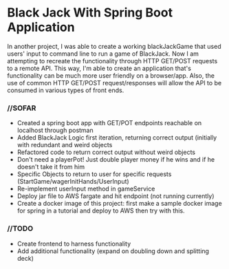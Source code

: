 # Black Jack With Spring Boot Application
<p>
In another project, I was able to create a working blackJackGame that used users' input to command line to run a game of 
BlackJack. Now I am attempting to recreate the functionality through HTTP GET/POST requests to a remote API. This way,
I'm able to create an application that's functionality can be much more user friendly on a browser/app. Also, the use of
common HTTP GET/POST request/responses will allow the API to be consumed in various types of front ends.
</p>
<h3>//SOFAR</h3>
<ul>
    <li>Created a spring boot app with GET/POT endpoints reachable on localhost through postman</li>
    <li>Added BlackJack Logic first iteration, returning correct output (initially with redundant and
    weird objects</li>
    <li>Refactored code to return correct output without weird objects</li>
    <li> Don't need a playerPot! Just double player money if he wins and if he doesn't take it from him</li>
    <li>Specific Objects to return to user for specific requests (StartGame/wagerInitHands/UserInput)</li>
    <li>Re-implement userInput method in gameService</li>
    <li>Deploy jar file to AWS fargate and hit endpoint (not running currently)</li>
    <li>Create a docker image of this project: first make a sample 
        docker image for spring in a tutorial and deploy to AWS then try with this.
        </li>
</ul>
<h3>//TODO</h3>
<ul>
    <li>Create frontend to harness functionality</li>
    <li>Add additional functionality (expand on doubling down and splitting deck)</li>
    
</ul>

